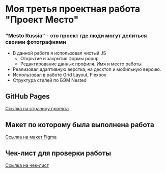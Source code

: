 # Моя третья проектная работа "Проект Место"

### "Mesto Russia" - это проект где люди могут делиться своими фотографиями

* В данной работе я использовал чистый JS
  * Открытие и закрытия формы popup
  * Редактирование данных профиля. Имя и место работы
* Реализовал адаптивную верстка, на десктоп и мобильную версию.
* Использовал в работе Grid Layout, Flexbox
* Структура стилей по БЭМ Nested

## GitHub Pages
[Ссылка на страницу проекта](https://rasabirov.github.io/mesto/)

## Макет по которому была выполнена работа
[Ссылка на макет Figma](https://www.figma.com/file/2cn9N9jSkmxD84oJik7xL7/JavaScript.-Sprint-4?node-id=0%3A1)

## Чек-лист для проверки работы
[Ссылка на чек-лист](https://code.s3.yandex.net/web-developer/checklists/new-program/checklist-4/index.html)
